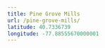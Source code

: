 ```yaml
---
title: Pine Grove Mills
url: /pine-grove-mills/
latitude: 40.7336739
longitude: -77.88555670000001
---
```

